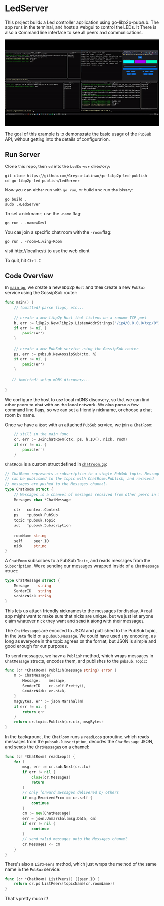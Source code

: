 # LedServer

This project builds a Led controller application using go-libp2p-pubsub. The app runs in the terminal, and hosts a webgui to control the LEDs. It There is also a Command line interface to see all peers and communications.

![An animation showing three terminal windows, each running the example application.](./example.gif)

The goal of this example is to demonstrate the basic usage of the `PubSub` API, without getting into
the details of configuration.

## Run Server

Clone this repo, then `cd` into the `LedServer` directory:

```shell
git clone https://github.com/GreysonLatinwo/go-libp2p-led-publish
cd go-libp2p-led-publish/LedServer
```

Now you can either run with `go run`, or build and run the binary:

```shell
go build .
sudo ./LedServer
```

To set a nickname, use the `-name` flag:

```shell
go run . -name=Dev1
```

You can join a specific chat room with the `-room` flag:

```shell
go run . -room=Living-Room
```

visit http://localhost/ to use the web client

To quit, hit `Ctrl-C`

## Code Overview

In [`main.go`](./main.go), we create a new libp2p `Host` and then create a new `PubSub` service
using the GossipSub router:

```go
func main() {
	// (omitted) parse flags, etc...

	// create a new libp2p Host that listens on a random TCP port
	h, err := libp2p.New(libp2p.ListenAddrStrings("/ip4/0.0.0.0/tcp/0"))
	if err != nil {
		panic(err)
	}

	// create a new PubSub service using the GossipSub router
	ps, err := pubsub.NewGossipSub(ctx, h)
	if err != nil {
		panic(err)
	}

   // (omitted) setup mDNS discovery...
   
}
``` 

We configure the host to use local mDNS discovery, so that we can find other peers to chat with
on the local network. We also parse a few command line flags, so we can set a friendly nickname,
or choose a chat room by name.

Once we have a `Host` with an attached `PubSub` service, we join a `ChatRoom`:

```go
    // still in the main func
    cr, err := JoinChatRoom(ctx, ps, h.ID(), nick, room)
  	if err != nil {
  		panic(err)
  	}
```
 
`ChatRoom` is a custom struct defined in [`chatroom.go`](./chatroom.go):

```go
// ChatRoom represents a subscription to a single PubSub topic. Messages
// can be published to the topic with ChatRoom.Publish, and received
// messages are pushed to the Messages channel.
type ChatRoom struct {
	// Messages is a channel of messages received from other peers in the chat room
	Messages chan *ChatMessage

	ctx   context.Context
	ps    *pubsub.PubSub
	topic *pubsub.Topic
	sub   *pubsub.Subscription

	roomName string
	self     peer.ID
	nick     string
}
```

A `ChatRoom` subscribes to a PubSub `Topic`, and reads messages from the `Subscription`. We're sending our messages
wrapped inside of a `ChatMessage` struct:

```go
type ChatMessage struct {
	Message    string
	SenderID   string
	SenderNick string
}
```

This lets us attach friendly nicknames to the messages for display. A real app might want to make sure that
nicks are unique, but we just let anyone claim whatever nick they want and send it along with their messages.

The `ChatMessage`s are encoded to JSON and published to the PubSub topic, in the `Data` field of a `pubsub.Message`.
We could have used any encoding, as long as everyone in the topic agrees on the format, but JSON is simple and good 
enough for our purposes. 

To send messages, we have a `Publish` method, which wraps messages in `ChatMessage` structs, encodes them, and publishes 
to the `pubsub.Topic`:

```go
func (cr *ChatRoom) Publish(message string) error {
	m := ChatMessage{
		Message:    message,
		SenderID:   cr.self.Pretty(),
		SenderNick: cr.nick,
	}
	msgBytes, err := json.Marshal(m)
	if err != nil {
		return err
	}
	return cr.topic.Publish(cr.ctx, msgBytes)
}
```

In the background, the `ChatRoom` runs a `readLoop` goroutine, which reads messages from the `pubsub.Subscription`,
decodes the `ChatMessage` JSON, and sends the `ChatMessage`s on a channel:

```go
func (cr *ChatRoom) readLoop() {
	for {
		msg, err := cr.sub.Next(cr.ctx)
		if err != nil {
			close(cr.Messages)
			return
		}
		// only forward messages delivered by others
		if msg.ReceivedFrom == cr.self {
			continue
		}
		cm := new(ChatMessage)
		err = json.Unmarshal(msg.Data, cm)
		if err != nil {
			continue
		}
		// send valid messages onto the Messages channel
		cr.Messages <- cm
	}
}
```

There's also a `ListPeers` method, which just wraps the method of the same name in the `PubSub` service:

```go
func (cr *ChatRoom) ListPeers() []peer.ID {
	return cr.ps.ListPeers(topicName(cr.roomName))
}
```

That's pretty much it!